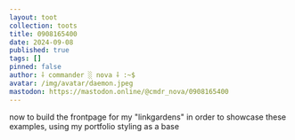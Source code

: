 ```yaml
---
layout: toot
collection: toots
title: 0908165400
date: 2024-09-08
published: true
tags: []
pinned: false
author: ⸸ commander ░ nova ⸸ :~$
avatar: /img/avatar/daemon.jpeg
mastodon: https://mastodon.online/@cmdr_nova/0908165400
---
```


now to build the frontpage for my "linkgardens" in order to showcase these examples, using my portfolio styling as a base
